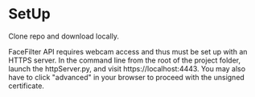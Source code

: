 # SetUp

Clone repo and download locally. 

FaceFilter API requires webcam access and thus must be set up with an HTTPS server. In the command line from the root of the project folder, launch the httpServer.py, and visit https://localhost:4443. You may also have to click "advanced" in your browser to proceed with the unsigned certificate.

